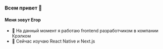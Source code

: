 ### Всем привет 👋

#### Меня зовут Егор

- 🔭 На данный момент я работаю frontend разработчиком в компании Крэлком
- 🌱 Сейчас изучаю React Native и Next.js

<!--
Here are some ideas to get you started:


- 👯 I’m looking to collaborate on ...
- 🤔 I’m looking for help with ...
- 💬 Ask me about ...
- 📫 How to reach me: ...
- 😄 Pronouns: ...
- ⚡ Fun fact: ...
-->
